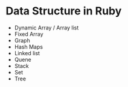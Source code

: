 # Data Structure in Ruby

* Dynamic Array / Array list
* Fixed Array
* Graph
* Hash Maps
* Linked list
* Quene
* Stack
* Set
* Tree
